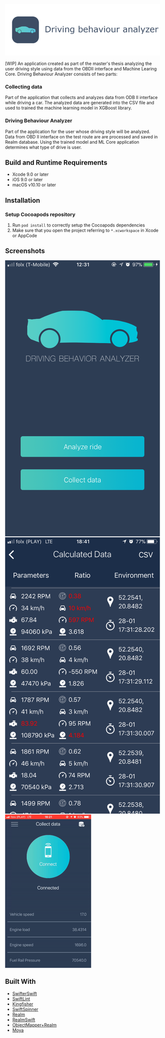 ![](Screenshots/DrivingBehaviourAnalyzerTitle.png)

[WIP] An application created as part of the master's thesis analyzing the user driving style using data from the OBDII interface and Machine Learing Core. 
Driving Behaviour Analyzer consists of two parts:

### Collecting data

Part of the application that collects and analyzes data from ODB II interface while driving a car.
The analyzed data are generated into the CSV file and used to trained the machine learning model in XGBoost library.

### Driving Behaviour Analyzer

Part of the application for the user whose driving style will be analyzed. Data from OBD II interface 
on the test route are are processed and saved in Realm database. Using the trained model and ML Core application
determines what type of drive is user.

## Build and Runtime Requirements
+ Xcode 9.0 or later
+ iOS 9.0 or later
+ macOS v10.10 or later

## Installation

### Setup Cocoapods repository

1. Run `pod install` to correctly setup the Cocoapods dependencies
2. Make sure that you open the project referring to  `*.xcworkspace` in Xcode or AppCode

## Screenshots

![](Screenshots/DrivingBehaviourAnalyzer1.png)
![](Screenshots/DrivingBehaviourAnalyzer2.png)
![](Screenshots/DrivingBehaviourAnalyzerGIF.gif)


## Built With

* [SwifterSwift]()
* [SwiftLint]()
* [Kingfisher]()
* [SwiftSpinner]()
* [Realm]()
* [RealmSwift]()
* [ObjectMapper+Realm]()
* [Moya]()

